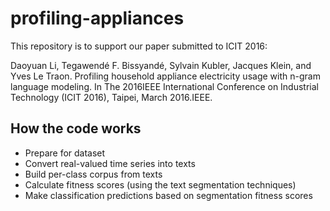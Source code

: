 # profiling-appliances

This repository is to support our paper submitted to ICIT 2016:

Daoyuan Li, Tegawendé F. Bissyandé, Sylvain Kubler, Jacques Klein, and Yves Le Traon. Profiling household appliance electricity usage with n-gram language modeling. In The 2016IEEE International Conference on Industrial Technology (ICIT 2016), Taipei, March 2016.IEEE.

## How the code works

* Prepare for dataset
* Convert real-valued time series into texts
* Build per-class corpus from texts
* Calculate fitness scores (using the text segmentation techniques)
* Make classification predictions based on segmentation fitness scores
